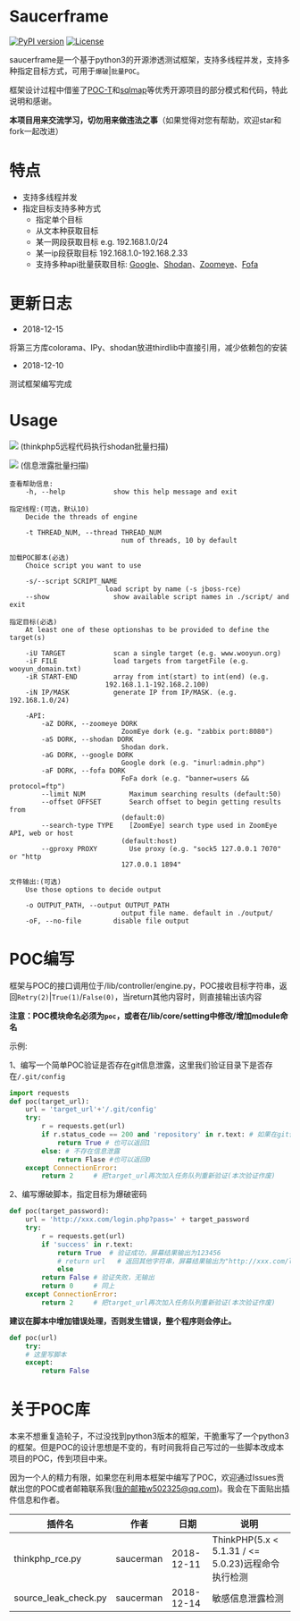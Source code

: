 # Saucerframe
[![PyPI version](https://img.shields.io/badge/python-3-blue.svg)](https://www.python.org/)  [![License](https://img.shields.io/badge/license-GPLv2-red.svg)](https://raw.githubusercontent.com/sqlmapproject/sqlmap/master/LICENSE) 

saucerframe是一个基于python3的开源渗透测试框架，支持多线程并发，支持多种指定目标方式，可用于`爆破`|`批量POC`。

框架设计过程中借鉴了[POC-T](https://github.com/Xyntax/POC-T)和[sqlmap](https://github.com/sqlmapproject/sqlmap)等优秀开源项目的部分模式和代码，特此说明和感谢。

**本项目用来交流学习，切勿用来做违法之事**（如果觉得对您有帮助，欢迎star和fork一起改进）

# 特点

- 支持多线程并发
- 指定目标支持多种方式
    - 指定单个目标
    - 从文本种获取目标
    - 某一网段获取目标 e.g. 192.168.1.0/24
    - 某一ip段获取目标 192.168.1.0-192.168.2.33
    - 支持多种api批量获取目标: [Google](https://cse.google.com/cse)、[Shodan](https://www.shodan.io/)、[Zoomeye](https://www.zoomeye.org/)、[Fofa](https://fofa.so)

# 更新日志

- 2018-12-15 

将第三方库colorama、IPy、shodan放进thirdlib中直接引用，减少依赖包的安装

- 2018-12-10 

测试框架编写完成

# Usage

![](https://github.com/saucer-man/saucerframe/blob/master/doc/eg1.png)
(thinkphp5远程代码执行shodan批量扫描)

![](https://github.com/saucer-man/saucerframe/blob/master/doc/eg2.png)
(信息泄露批量扫描)
```
查看帮助信息:
    -h, --help            show this help message and exit

指定线程:(可选，默认10)
    Decide the threads of engine

    -t THREAD_NUM, --thread THREAD_NUM
                            num of threads, 10 by default

加载POC脚本(必选)
    Choice script you want to use

    -s/--script SCRIPT_NAME 
                        load script by name (-s jboss-rce)
    --show                show available script names in ./script/ and exit

指定目标(必选)
    At least one of these optionshas to be provided to define the target(s)

    -iU TARGET            scan a single target (e.g. www.wooyun.org)
    -iF FILE              load targets from targetFile (e.g. wooyun_domain.txt)
    -iR START-END         array from int(start) to int(end) (e.g.
                        192.168.1.1-192.168.2.100)
    -iN IP/MASK           generate IP from IP/MASK. (e.g. 192.168.1.0/24)

    -API:
        -aZ DORK, --zoomeye DORK
                            ZoomEye dork (e.g. "zabbix port:8080")
        -aS DORK, --shodan DORK
                            Shodan dork.
        -aG DORK, --google DORK
                            Google dork (e.g. "inurl:admin.php")
        -aF DORK, --fofa DORK
                            FoFa dork (e.g. "banner=users && protocol=ftp")
        --limit NUM           Maximum searching results (default:50)
        --offset OFFSET       Search offset to begin getting results from
                            (default:0)
        --search-type TYPE    [ZoomEye] search type used in ZoomEye API, web or host
                            (default:host)
        --gproxy PROXY        Use proxy (e.g. "sock5 127.0.0.1 7070" or "http
                            127.0.0.1 1894"

文件输出:(可选)
    Use those options to decide output

    -o OUTPUT_PATH, --output OUTPUT_PATH
                            output file name. default in ./output/
    -oF, --no-file        disable file output
```

# POC编写

框架与POC的接口调用位于/lib/controller/engine.py，POC接收目标字符串，返回`Retry(2)`|`True(1)`/`False(0)`，当return其他内容时，则直接输出该内容

**注意：POC模块命名必须为`poc`，或者在/lib/core/setting中修改/增加module命名**

示例:

1、编写一个简单POC验证是否存在git信息泄露，这里我们验证目录下是否存在`/.git/config`

```python
import requests
def poc(target_url):
    url = 'target_url'+'/.git/config'
    try:
        r = requests.get(url)
        if r.status_code == 200 and 'repository' in r.text: # 如果在git信息泄露
            return True # 也可以返回1
        else: # 不存在信息泄露
            return Flase #也可以返回0
    except ConnectionError:
        return 2     # 把target_url再次加入任务队列重新验证(本次验证作废)
```

2、编写爆破脚本，指定目标为爆破密码

```python
def poc(target_password):
    url = 'http://xxx.com/login.php?pass=' + target_password
    try:
        r = requests.get(url)
        if 'success' in r.text:
            return True  # 验证成功，屏幕结果输出为123456
            # return url   # 返回其他字符串，屏幕结果输出为"http://xxx.com/login.php?pass=123456"
            else
        return False # 验证失败，无输出
        return 0     # 同上
    except ConnectionError:
        return 2     # 把target_url再次加入任务队列重新验证(本次验证作废)
```

**建议在脚本中增加错误处理，否则发生错误，整个程序则会停止。**

```python
def poc(url)
    try:
    # 这里写脚本
    except:
        return False
```
# 关于POC库

本来不想重复造轮子，不过没找到python3版本的框架，干脆重写了一个python3的框架。但是POC的设计思想是不变的，有时间我将自己写过的一些脚本改成本项目的POC，传到项目中来。

因为一个人的精力有限，如果您在利用本框架中编写了POC，欢迎通过Issues贡献出您的POC或者邮箱联系我(我的邮箱w502325@qq.com)。我会在下面贴出插件信息和作者。

| 插件名 | 作者 | 日期 | 说明 |
| ------ | ------ | ------ | ----- |
| thinkphp_rce.py | saucerman | 2018-12-11 | ThinkPHP(5.x < 5.1.31 / <= 5.0.23)远程命令执行检测 |
| source_leak_check.py | saucerman |2018-12-14 | 敏感信息泄露检测 |

